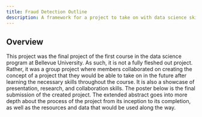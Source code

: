 ```yaml
---
title: Fraud Detection Outline
description: A framework for a project to take on with data science skills
---
```


## Overview
This project was the final project of the first course in the data science program at Bellevue University. As such, it is not a fully fleshed out project. Rather, it was a group project where members collaborated on creating the concept of a project that they would be able to take on in the future after learning the necessary skills throughout the course. It is also a showcase of presentation, research, and collaboration skills. The poster below is the final submission of the created project. The extended abstract goes into more depth about the process of the project from its inception to its completion, as well as the resources and data that would be used along the way.
